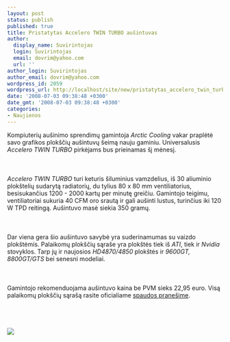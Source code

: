 ```yaml
---
layout: post
status: publish
published: true
title: Pristatytas Accelero TWIN TURBO aušintuvas
author:
  display_name: Suvirintojas
  login: Suvirintojas
  email: dovrim@yahoo.com
  url: ''
author_login: Suvirintojas
author_email: dovrim@yahoo.com
wordpress_id: 2059
wordpress_url: http://localhost/site/new/pristatytas_accelero_twin_turbo_ausintuvas/
date: '2008-07-03 09:38:48 +0300'
date_gmt: '2008-07-03 09:38:48 +0300'
categories:
- Naujienos
---
```

<p>Kompiuterių aušinimo sprendimų gamintoja <i>Arctic Cooling</i> vakar praplėtė savo grafikos plokščių aušintuvų šeimą nauju gaminiu. Universalusis <i>Accelero TWIN TURBO</i> pirkėjams bus prieinamas šį mėnesį.<br />
<br><br />
<br><i>Accelero TWIN TURBO</i> turi keturis šiluminius vamzdelius, iš 30 aliuminio plokštelių sudarytą radiatorių, du tylius 80 x 80 mm ventiliatorius, besisukančius 1200 - 2000 kartų per minutę greičiu. Gamintojo teigimu, ventiliatoriai sukuria 40 CFM oro srautą ir gali aušinti lustus, turinčius iki 120 W TPD reitingą. Aušintuvo masė siekia 350 gramų.<br />
<br><br />
<br>Dar viena gera šio aušintuvo savybė yra suderinamumas su vaizdo plokštėmis. Palaikomų plokščių sąraše yra plokštės tiek iš <i>ATI</i>, tiek ir <i>Nvidia</i> stovyklos. Tarp jų ir naujosios <i>HD4870/4850</i> plokštės ir <i>9600GT, 8800GT/GTS</i> bei senesni modeliai.<br />
<br><br />
<br>Gamintojo rekomenduojama aušintuvo kaina be PVM sieks 22,95 euro. Visą palaikomų plokščių sąrašą rasite oficialiame <a class="ns" href="http://www.arctic-cooling.com/downloads/press/AcceleroTwinTurbo_pr_Eng.pdf">spaudos pranešime</a>.<br />
<br><br />
<br><br><img src="http://img234.imageshack.us/img234/3987/accelerotwinturbo00lwt1.jpg"><br><br />
<br><br />
<br><br />
<br></p>

